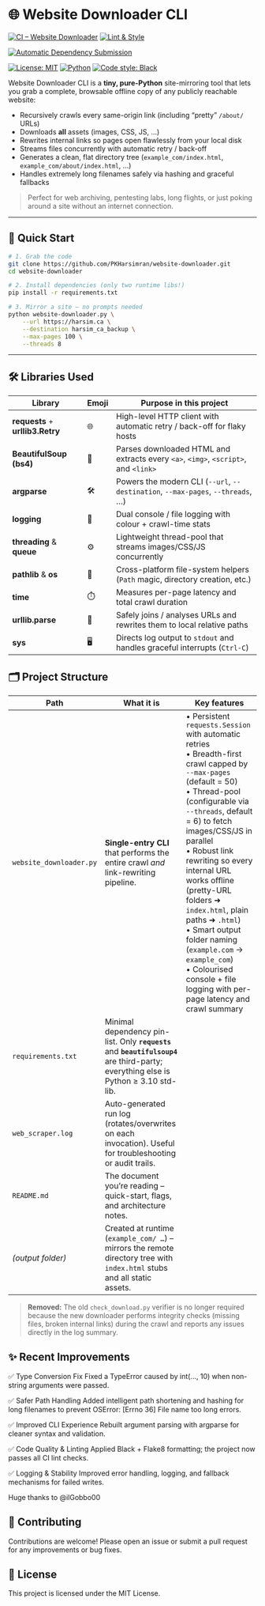 # 🌐 Website Downloader CLI  
[![CI – Website Downloader](https://github.com/PKHarsimran/website-downloader/actions/workflows/python-app.yml/badge.svg)](https://github.com/PKHarsimran/website-downloader/actions/workflows/python-app.yml)
[![Lint & Style](https://github.com/PKHarsimran/website-downloader/actions/workflows/lint.yml/badge.svg)](https://github.com/PKHarsimran/website-downloader/actions/workflows/lint.yml)

[![Automatic Dependency Submission](https://github.com/PKHarsimran/website-downloader/actions/workflows/dependency-submission.yml/badge.svg)](https://github.com/PKHarsimran/website-downloader/actions/workflows/dependency-submission.yml)

[![License: MIT](https://img.shields.io/badge/License-MIT-yellow.svg)](https://opensource.org/licenses/MIT)
[![Python](https://img.shields.io/badge/Python-3.10%2B-blue.svg)](https://www.python.org/)
[![Code style: Black](https://img.shields.io/badge/code%20style-black-000000.svg)](https://github.com/psf/black)

Website Downloader CLI is a **tiny, pure-Python** site-mirroring tool that lets you grab a complete, browsable offline copy of any publicly reachable website:

* Recursively crawls every same-origin link (including “pretty” `/about/` URLs)
* Downloads **all** assets (images, CSS, JS, …)
* Rewrites internal links so pages open flawlessly from your local disk
* Streams files concurrently with automatic retry / back-off
* Generates a clean, flat directory tree (`example_com/index.html`, `example_com/about/index.html`, …)
* Handles extremely long filenames safely via hashing and graceful fallbacks

> Perfect for web archiving, pentesting labs, long flights, or just poking around a site without an internet connection.

---

## 🚀 Quick Start

```bash
# 1. Grab the code
git clone https://github.com/PKHarsimran/website-downloader.git
cd website-downloader

# 2. Install dependencies (only two runtime libs!)
pip install -r requirements.txt

# 3. Mirror a site – no prompts needed
python website-downloader.py \
    --url https://harsim.ca \
    --destination harsim_ca_backup \
    --max-pages 100 \
    --threads 8
```

---

## 🛠️ Libraries Used

| Library | Emoji | Purpose in this project |
|---------|-------|-------------------------|
| **requests** + **urllib3.Retry** | 🌐 | High-level HTTP client with automatic retry / back-off for flaky hosts |
| **BeautifulSoup (bs4)** | 🍜 | Parses downloaded HTML and extracts every `<a>`, `<img>`, `<script>`, and `<link>` |
| **argparse** | 🛠️ | Powers the modern CLI (`--url`, `--destination`, `--max-pages`, `--threads`, …) |
| **logging** | 📝 | Dual console / file logging with colour + crawl-time stats |
| **threading** & **queue** | ⚙️ | Lightweight thread-pool that streams images/CSS/JS concurrently |
| **pathlib** & **os** | 📂 | Cross-platform file-system helpers (`Path` magic, directory creation, etc.) |
| **time** | ⏱️ | Measures per-page latency and total crawl duration |
| **urllib.parse** | 🔗 | Safely joins / analyses URLs and rewrites them to local relative paths |
| **sys** | 🖥️ | Directs log output to `stdout` and handles graceful interrupts (`Ctrl-C`) |
## 🗂️ Project Structure

| Path | What it is | Key features |
|------|------------|--------------|
| `website_downloader.py` | **Single-entry CLI** that performs the entire crawl *and* link-rewriting pipeline. | • Persistent `requests.Session` with automatic retries<br>• Breadth-first crawl capped by `--max-pages` (default = 50)<br>• Thread-pool (configurable via `--threads`, default = 6) to fetch images/CSS/JS in parallel<br>• Robust link rewriting so every internal URL works offline (pretty-URL folders ➜ `index.html`, plain paths ➜ `.html`)<br>• Smart output folder naming (`example.com` → `example_com`)<br>• Colourised console + file logging with per-page latency and crawl summary |
| `requirements.txt` | Minimal dependency pin-list. Only **`requests`** and **`beautifulsoup4`** are third-party; everything else is Python ≥ 3.10 std-lib. |
| `web_scraper.log` | Auto-generated run log (rotates/overwrites on each invocation). Useful for troubleshooting or audit trails. |
| `README.md` | The document you’re reading – quick-start, flags, and architecture notes. |
| *(output folder)* | Created at runtime (`example_com/ …`) – mirrors the remote directory tree with `index.html` stubs and all static assets. |

> **Removed:** The old `check_download.py` verifier is no longer required because the new downloader performs integrity checks (missing files, broken internal links) during the crawl and reports any issues directly in the log summary.

## ✨ Recent Improvements

✅ Type Conversion Fix
Fixed a TypeError caused by int(..., 10) when non-string arguments were passed.

✅ Safer Path Handling
Added intelligent path shortening and hashing for long filenames to prevent
OSError: [Errno 36] File name too long errors.

✅ Improved CLI Experience
Rebuilt argument parsing with argparse for cleaner syntax and validation.

✅ Code Quality & Linting
Applied Black + Flake8 formatting; the project now passes all CI lint checks.

✅ Logging & Stability
Improved error handling, logging, and fallback mechanisms for failed writes.

Huge thanks to @ilGobbo00

## 🤝 Contributing

Contributions are welcome! Please open an issue or submit a pull request for any improvements or bug fixes.

## 📜 License

This project is licensed under the MIT License.
